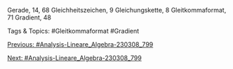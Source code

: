 Gerade, 14, 68
Gleichheitszeichen, 9
Gleichungskette, 8
Gleitkommaformat, 71
Gradient, 48

   Tags & Topics:
   #Gleitkommaformat
   #Gradient

[Previous: #Analysis-Lineare_Algebra-230308_799](Analysis-Lineare_Algebra-230308_799.md)

[Next: #Analysis-Lineare_Algebra-230308_799](Analysis-Lineare_Algebra-230308_799.md)